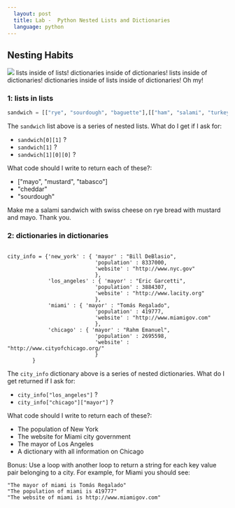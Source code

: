 ```yaml
---
  layout: post
  title: Lab -  Python Nested Lists and Dictionaries
  language: python
---
```


## Nesting Habits
<img src="https://s3.amazonaws.com/after-school-assets/nesting.jpg">
lists inside of lists! dictionaries inside of dictionaries! lists inside of dictionaries! dictionaries inside of lists inside of dictionaries! Oh my!

###  1: lists in lists
```python
sandwich = [["rye", "sourdough", "baguette"],[["ham", "salami", "turkey"],["swiss", "munster", "cheddar"]],["mayo", "mustard", "tabasco"]]
```
The `sandwich` list above is a series of nested lists. What do I get if I ask for:
+ `sandwich[0][1]` ?
+ `sandwich[1]` ?
+ `sandwich[1][0][0]` ?

What code should I write to return each of these?:
+ ["mayo", "mustard", "tabasco"]
+ "cheddar"
+ "sourdough"

Make me a salami sandwich with swiss cheese on rye bread with mustard and mayo. Thank you.

###  2: dictionaries in dictionaries
```

city_info = {'new_york' : { 'mayor' : "Bill DeBlasio",
							'population' : 8337000,
							'website' : "http://www.nyc.gov"
							},
			 'los_angeles' : { 'mayor' : "Eric Garcetti",
							'population' : 3884307,
							'website' : "http://www.lacity.org"
							},
			 'miami' : { 'mayor' : "Tomás Regalado",
							'population' : 419777,
							'website' : "http://www.miamigov.com"
							},
			 'chicago' : { 'mayor' : "Rahm Emanuel",
							'population' : 2695598,
							'website' : "http://www.cityofchicago.org/"
							}
		}
```
The `city_info` dictionary above is a series of nested dictionaries. What do I get returned if I ask for:
+ `city_info["los_angeles"]` ?
+ `city_info["chicago"]["mayor"]` ?

What code should I write to return each of these?:
+ The population of New York
+ The website for Miami city government
+ The mayor of Los Angeles
+ A dictionary with all information on Chicago

Bonus: Use a loop with another loop to return a string for each key value pair belonging to a city. For example, for Miami you should see:

```
"The mayor of miami is Tomás Regalado"
"The population of miami is 419777"
"The website of miami is http://www.miamigov.com"
```
